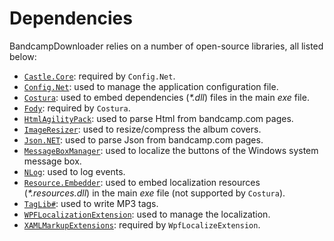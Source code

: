# Dependencies

BandcampDownloader relies on a number of open-source libraries, all listed below:

* [`Castle.Core`](https://github.com/castleproject/Core): required by `Config.Net`.
* [`Config.Net`](https://github.com/aloneguid/config): used to manage the application configuration file.
* [`Costura`](https://github.com/Fody/Costura): used to embed dependencies (_*.dll_) files in the main _exe_ file.
* [`Fody`](https://github.com/Fody/Fody): required by `Costura`.
* [`HtmlAgilityPack`](https://github.com/zzzprojects/html-agility-pack): used to parse Html from bandcamp.com pages.
* [`ImageResizer`](https://github.com/imazen/resizer): used to resize/compress the album covers.
* [`Json.NET`](https://github.com/JamesNK/Newtonsoft.Json): used to parse Json from bandcamp.com pages.
* [`MessageBoxManager`](https://www.codeproject.com/Articles/18399/Localizing-System-MessageBox): used to localize the buttons of the Windows system message box.
* [`NLog`](https://github.com/NLog/NLog): used to log events.
* [`Resource.Embedder`](https://github.com/MarcStan/Resource.Embedder): used to embed localization resources (_*.resources.dll_) in the main _exe_ file (not supported by `Costura`).
* [`TagLib#`](https://github.com/mono/taglib-sharp): used to write MP3 tags.
* [`WPFLocalizationExtension`](https://github.com/XAMLMarkupExtensions/WPFLocalizationExtension): used to manage the localization.
* [`XAMLMarkupExtensions`](https://github.com/XAMLMarkupExtensions/XAMLMarkupExtensions): required by `WpfLocalizeExtension`.
